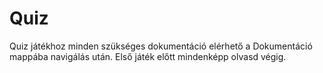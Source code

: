 # Quiz

Quiz játékhoz minden szükséges dokumentáció elérhető a Dokumentáció mappába navigálás után.
Első játék előtt mindenképp olvasd végig.
